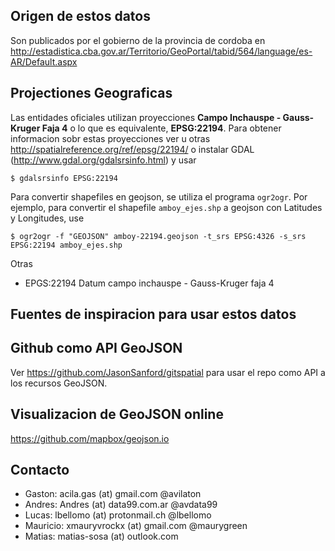 Origen de estos datos
---------------------

Son publicados por el gobierno de la provincia de cordoba en 
http://estadistica.cba.gov.ar/Territorio/GeoPortal/tabid/564/language/es-AR/Default.aspx

Projectiones Geograficas
------------------------
Las entidades oficiales utilizan proyecciones **Campo Inchauspe - Gauss-Kruger 
Faja 4** o lo que es equivalente, **EPSG:22194**.
Para obtener informacion sobr estas proyecciones ver u otras
http://spatialreference.org/ref/epsg/22194/
o instalar GDAL (http://www.gdal.org/gdalsrsinfo.html) y usar
```
$ gdalsrsinfo EPSG:22194
```

Para convertir shapefiles en geojson, se utiliza el programa `ogr2ogr`. Por 
ejemplo, para convertir el shapefile `amboy_ejes.shp` a geojson con Latitudes y 
Longitudes, use
```
$ ogr2ogr -f "GEOJSON" amboy-22194.geojson -t_srs EPSG:4326 -s_srs EPSG:22194 amboy_ejes.shp
```

Otras

 - EPGS:22194 Datum campo inchauspe - Gauss-Kruger faja 4

Fuentes de inspiracion para usar estos datos
--------------------------------------------

## Github como API GeoJSON

Ver https://github.com/JasonSanford/gitspatial para usar el repo como API a los 
recursos GeoJSON.

## Visualizacion de GeoJSON online

https://github.com/mapbox/geojson.io

## Contacto

- Gaston: acila.gas (at) gmail.com @avilaton
- Andres: Andres (at) data99.com.ar @avdata99
- Lucas: lbellomo (at) protonmail.ch @lbellomo
- Mauricio: xmauryvrockx (at) gmail.com @maurygreen
- Matias: matias-sosa (at) outlook.com

